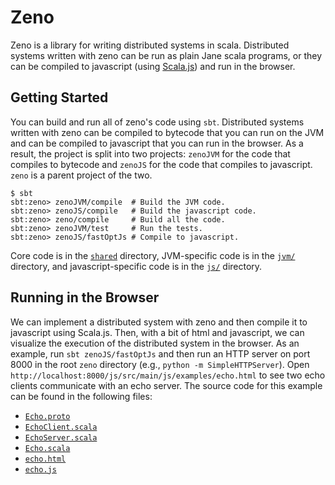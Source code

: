 # Zeno
Zeno is a library for writing distributed systems in scala. Distributed systems
written with zeno can be run as plain Jane scala programs, or they can be
compiled to javascript (using [Scala.js](https://www.scala-js.org/)) and run in
the browser.

## Getting Started
You can build and run all of zeno's code using `sbt`. Distributed systems
written with zeno can be compiled to bytecode that you can run on the JVM and
can be compiled to javascript that you can run in the browser. As a result, the
project is split into two projects: `zenoJVM` for the code that compiles to
bytecode and `zenoJS` for the code that compiles to javascript. `zeno` is a
parent project of the two.

```
$ sbt
sbt:zeno> zenoJVM/compile  # Build the JVM code.
sbt:zeno> zenoJS/compile   # Build the javascript code.
sbt:zeno> zeno/compile     # Build all the code.
sbt:zeno> zenoJVM/test     # Run the tests.
sbt:zeno> zenoJS/fastOptJs # Compile to javascript.
```

Core code is in the [`shared`](shared/) directory, JVM-specific code is in the
[`jvm/`](jvm/) directory, and javascript-specific code is in the [`js/`](js/)
directory.

## Running in the Browser
We can implement a distributed system with zeno and then compile it to
javascript using Scala.js. Then, with a bit of html and javascript, we can
visualize the execution of the distributed system in the browser. As an
example, run `sbt zenoJS/fastOptJs` and then run an HTTP server on port 8000 in
the root `zeno` directory (e.g., `python -m SimpleHTTPServer`). Open
`http://localhost:8000/js/src/main/js/examples/echo.html` to see two echo
clients communicate with an echo server. The source code for this example can
be found in the following files:

- [`Echo.proto`](shared/src/main/scala/zeno/examples/Echo.proto)
- [`EchoClient.scala`](shared/src/main/scala/zeno/examples/EchoClient.scala)
- [`EchoServer.scala`](shared/src/main/scala/zeno/examples/EchoServer.scala)
- [`Echo.scala`](js/src/main/scala/zeno/examples/js/Echo.scala)
- [`echo.html`](js/src/main/js/examples/echo.html)
- [`echo.js`](js/src/main/js/examples/echo.js)
